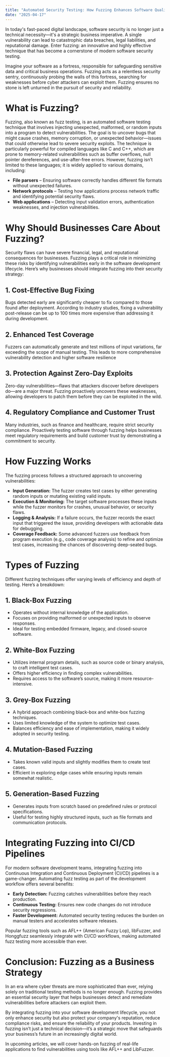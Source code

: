 ```yaml
---
title: "Automated Security Testing: How Fuzzing Enhances Software Quality"
date: "2025-04-17"
---
```



In today's fast-paced digital landscape, software security is no longer just a technical necessity—it's a strategic business imperative. A single vulnerability can lead to catastrophic data breaches, legal liabilities, and reputational damage. Enter fuzzing: an innovative and highly effective technique that has become a cornerstone of modern software security testing.


Imagine your software as a fortress, responsible for safeguarding sensitive data and critical business operations. Fuzzing acts as a relentless security sentry, continuously probing the walls of this fortress, searching for weaknesses before cyber attackers can exploit them. Fuzzing ensures no stone is left unturned in the pursuit of security and reliability.



# What is Fuzzing?


Fuzzing, also known as fuzz testing, is an automated software testing technique that involves injecting unexpected, malformed, or random inputs into a program to detect vulnerabilities. The goal is to uncover bugs that might cause crashes, memory corruption, or unexpected behavior—issues that could otherwise lead to severe security exploits. The technique is particularly powerful for compiled languages like C and C++, which are prone to memory-related vulnerabilities such as buffer overflows, null pointer dereferences, and use-after-free errors. However, fuzzing isn’t limited to these languages; it is widely applied to various domains, including:


   - **File parsers** – Ensuring software correctly handles different file formats without unexpected failures.
   - **Network protocols** – Testing how applications process network traffic and identifying potential security flaws.
   - **Web applications** – Detecting input validation errors, authentication weaknesses, and injection vulnerabilities.

# Why Should Businesses Care About Fuzzing?


Security flaws can have severe financial, legal, and reputational consequences for businesses. Fuzzing plays a critical role in minimizing these risks by identifying vulnerabilities early in the software development lifecycle. Here’s why businesses should integrate fuzzing into their security strategy:


## 1. Cost-Effective Bug Fixing


Bugs detected early are significantly cheaper to fix compared to those found after deployment. According to industry studies, fixing a vulnerability post-release can be up to 100 times more expensive than addressing it during development.


## 2. Enhanced Test Coverage

Fuzzers can automatically generate and test millions of input variations, far exceeding the scope of manual testing. This leads to more comprehensive vulnerability detection and higher software resilience

## 3. Protection Against Zero-Day Exploits


Zero-day vulnerabilities—flaws that attackers discover before developers do—are a major threat. Fuzzing proactively uncovers these weaknesses, allowing developers to patch them before they can be exploited in the wild.

## 4. Regulatory Compliance and Customer Trust


Many industries, such as finance and healthcare, require strict security compliance. Proactively testing software through fuzzing helps businesses meet regulatory requirements and build customer trust by demonstrating a commitment to security.

# How Fuzzing Works

The fuzzing process follows a structured approach to uncovering vulnerabilities:

- **Input Generation:** The fuzzer creates test cases by either generating random inputs or mutating existing valid inputs.
- **Execution & Monitoring:** The target software processes these inputs while the fuzzer monitors for crashes, unusual behavior, or security flaws.
- **Logging & Analysis:** If a failure occurs, the fuzzer records the exact input that triggered the issue, providing developers with actionable data for debugging.
- **Coverage Feedback:** Some advanced fuzzers use feedback from program execution (e.g., code coverage analysis) to refine and optimize test cases, increasing the chances of discovering deep-seated bugs.


# Types of Fuzzing


Different fuzzing techniques offer varying levels of efficiency and depth of testing. Here’s a breakdown:

## 1. Black-Box Fuzzing


- Operates without internal knowledge of the application.
- Focuses on providing malformed or unexpected inputs to observe responses.
- Ideal for testing embedded firmware, legacy, and closed-source software.

## 2. White-Box Fuzzing

- Utilizes internal program details, such as source code or binary analysis, to craft intelligent test cases.
- Offers higher efficiency in finding complex vulnerabilities.
- Requires access to the software’s source, making it more resource-intensive.

## 3. Grey-Box Fuzzing

- A hybrid approach combining black-box and white-box fuzzing techniques.
- Uses limited knowledge of the system to optimize test cases.
- Balances efficiency and ease of implementation, making it widely adopted in security testing.

## 4. Mutation-Based Fuzzing

- Takes known valid inputs and slightly modifies them to create test cases.
- Efficient in exploring edge cases while ensuring inputs remain somewhat realistic.

## 5. Generation-Based Fuzzing

- Generates inputs from scratch based on predefined rules or protocol specifications.
- Useful for testing highly structured inputs, such as file formats and communication protocols.


# Integrating Fuzzing into CI/CD Pipelines

For modern software development teams, integrating fuzzing into Continuous Integration and Continuous Deployment (CI/CD) pipelines is a game-changer. Automating fuzz testing as part of the development workflow offers several benefits:

- **Early Detection:** Fuzzing catches vulnerabilities before they reach production.
- **Continuous Testing:** Ensures new code changes do not introduce security regressions.
- **Faster Development:** Automated security testing reduces the burden on manual testers and accelerates software releases.

Popular fuzzing tools such as AFL++ (American Fuzzy Lop), libFuzzer, and Honggfuzz seamlessly integrate with CI/CD workflows, making automated fuzz testing more accessible than ever.


# Conclusion: Fuzzing as a Business Strategy


In an era where cyber threats are more sophisticated than ever, relying solely on traditional testing methods is no longer enough. Fuzzing provides an essential security layer that helps businesses detect and remediate vulnerabilities before attackers can exploit them.

By integrating fuzzing into your software development lifecycle, you not only enhance security but also protect your company's reputation, reduce compliance risks, and ensure the reliability of your products. Investing in fuzzing isn’t just a technical decision—it’s a strategic move that safeguards your business’s future in an increasingly digital world.

In upcoming articles, we will cover hands-on fuzzing of real-life applications to find vulnerabilities using tools like AFL++ and LibFuzzer.
